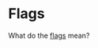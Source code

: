 # Flags
What do the [flags](https://jupiter.challenges.picoctf.org/static/fbeb5f9040d62b18878d199cdda2d253/flag.png) mean?


